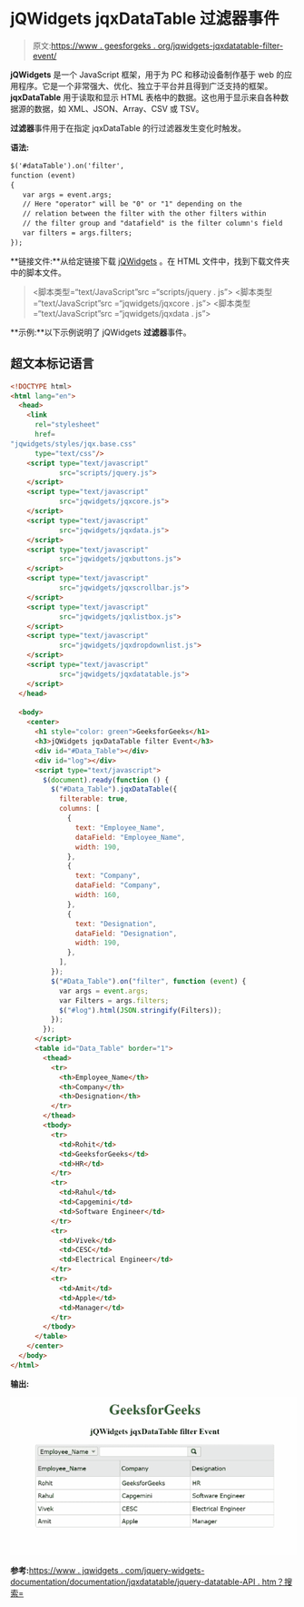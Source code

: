 # jQWidgets jqxDataTable 过滤器事件

> 原文:[https://www . geesforgeks . org/jqwidgets-jqxdatatable-filter-event/](https://www.geeksforgeeks.org/jqwidgets-jqxdatatable-filter-event/)

**jQWidgets** 是一个 JavaScript 框架，用于为 PC 和移动设备制作基于 web 的应用程序。它是一个非常强大、优化、独立于平台并且得到广泛支持的框架。 **jqxDataTable** 用于读取和显示 HTML 表格中的数据。这也用于显示来自各种数据源的数据，如 XML、JSON、Array、CSV 或 TSV。

**过滤器**事件用于在指定 jqxDataTable 的行过滤器发生变化时触发。

**语法:**

```html
$('#dataTable').on('filter',
function (event)
{
   var args = event.args;
   // Here "operator" will be "0" or "1" depending on the 
   // relation between the filter with the other filters within
   // the filter group and "datafield" is the filter column's field 
   var filters = args.filters;
});
```

**链接文件:**从给定链接下载 [jQWidgets](https://www.jqwidgets.com/download/) 。在 HTML 文件中，找到下载文件夹中的脚本文件。

> <link rel="”stylesheet”" href="”jqwidgets/styles/jqx.base.css”" type="”text/css”">
> <脚本类型=“text/JavaScript”src =“scripts/jquery . js”></script>
> <脚本类型=“text/JavaScript”src =“jqwidgets/jqxcore . js”></script>
> <脚本类型=“text/JavaScript”src =“jqwidgets/jqxdata . js”>

**示例:**以下示例说明了 jQWidgets **过滤器**事件。

## 超文本标记语言

```html
<!DOCTYPE html>
<html lang="en">
  <head>
    <link
      rel="stylesheet"
      href=
"jqwidgets/styles/jqx.base.css"
      type="text/css"/>
    <script type="text/javascript" 
            src="scripts/jquery.js">
    </script>
    <script type="text/javascript" 
            src="jqwidgets/jqxcore.js">
    </script>
    <script type="text/javascript" 
            src="jqwidgets/jqxdata.js">
    </script>
    <script type="text/javascript" 
            src="jqwidgets/jqxbuttons.js">
    </script>
    <script type="text/javascript" 
            src="jqwidgets/jqxscrollbar.js">
    </script>
    <script type="text/javascript" 
            src="jqwidgets/jqxlistbox.js">
    </script>
    <script type="text/javascript" 
            src="jqwidgets/jqxdropdownlist.js">
    </script>
    <script type="text/javascript" 
            src="jqwidgets/jqxdatatable.js">
    </script>
  </head>

  <body>
    <center>
      <h1 style="color: green">GeeksforGeeks</h1>
      <h3>jQWidgets jqxDataTable filter Event</h3>
      <div id="#Data_Table"></div>
      <div id="log"></div>
      <script type="text/javascript">
        $(document).ready(function () {
          $("#Data_Table").jqxDataTable({
            filterable: true,
            columns: [
              {
                text: "Employee_Name",
                dataField: "Employee_Name",
                width: 190,
              },
              {
                text: "Company",
                dataField: "Company",
                width: 160,
              },
              {
                text: "Designation",
                dataField: "Designation",
                width: 190,
              },
            ],
          });
          $("#Data_Table").on("filter", function (event) {
            var args = event.args;
            var Filters = args.filters;
            $("#log").html(JSON.stringify(Filters));
          });
        });
      </script>
      <table id="Data_Table" border="1">
        <thead>
          <tr>
            <th>Employee_Name</th>
            <th>Company</th>
            <th>Designation</th>
          </tr>
        </thead>
        <tbody>
          <tr>
            <td>Rohit</td>
            <td>GeeksforGeeks</td>
            <td>HR</td>
          </tr>
          <tr>
            <td>Rahul</td>
            <td>Capgemini</td>
            <td>Software Engineer</td>
          </tr>
          <tr>
            <td>Vivek</td>
            <td>CESC</td>
            <td>Electrical Engineer</td>
          </tr>
          <tr>
            <td>Amit</td>
            <td>Apple</td>
            <td>Manager</td>
          </tr>
        </tbody>
      </table>
    </center>
  </body>
</html>
```

**输出:**

![](img/8997c533608fd9c9e1472a6fa6550c11.png)

**参考:**[https://www . jqwidgets . com/jquery-widgets-documentation/documentation/jqxdatatable/jquery-datatable-API . htm？搜索=](https://www.jqwidgets.com/jquery-widgets-documentation/documentation/jqxdatatable/jquery-datatable-api.htm?search=)